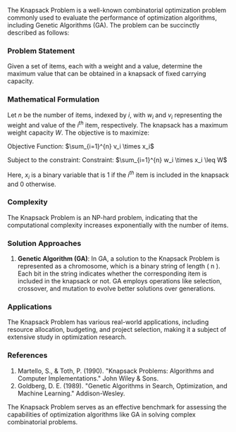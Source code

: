 The Knapsack Problem is a well-known combinatorial optimization problem commonly used to evaluate the performance of optimization algorithms, including Genetic Algorithms (GA). The problem can be succinctly described as follows:

### Problem Statement
Given a set of items, each with a weight and a value, determine the maximum value that can be obtained in a knapsack of fixed carrying capacity.

### Mathematical Formulation
Let $n$ be the number of items, indexed by $i$, with $w_i$ and $v_i$ representing the weight and value of the $i^{th}$ item, respectively. The knapsack has a maximum weight capacity $W$. The objective is to maximize: 

Objective Function: $\sum_{i=1}^{n} v_i \times x_i$

Subject to the constraint: 
Constraint: $\sum_{i=1}^{n} w_i \times x_i \leq W$


Here, $x_i$ is a binary variable that is 1 if the $i^{th}$ item is included in the knapsack and 0 otherwise.

### Complexity
The Knapsack Problem is an NP-hard problem, indicating that the computational complexity increases exponentially with the number of items.

### Solution Approaches
1. **Genetic Algorithm (GA)**: In GA, a solution to the Knapsack Problem is represented as a chromosome, which is a binary string of length \( n \). Each bit in the string indicates whether the corresponding item is included in the knapsack or not. GA employs operations like selection, crossover, and mutation to evolve better solutions over generations.

### Applications
The Knapsack Problem has various real-world applications, including resource allocation, budgeting, and project selection, making it a subject of extensive study in optimization research.

### References
1. Martello, S., & Toth, P. (1990). "Knapsack Problems: Algorithms and Computer Implementations." John Wiley & Sons.
2. Goldberg, D. E. (1989). "Genetic Algorithms in Search, Optimization, and Machine Learning." Addison-Wesley.

The Knapsack Problem serves as an effective benchmark for assessing the capabilities of optimization algorithms like GA in solving complex combinatorial problems.